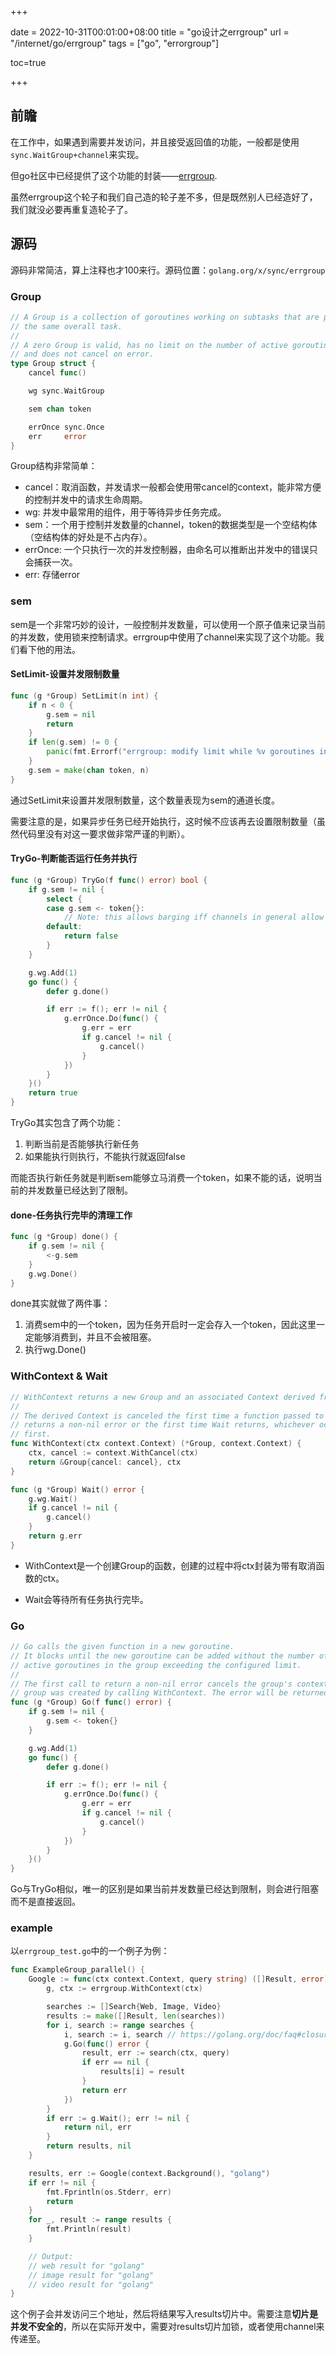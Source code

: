 +++

date = 2022-10-31T00:01:00+08:00
title = "go设计之errgroup"
url = "/internet/go/errgroup"
tags = ["go", "errorgroup"]

toc=true

+++

## 前瞻

在工作中，如果遇到需要并发访问，并且接受返回值的功能，一般都是使用`sync.WaitGroup+channel`来实现。

但go社区中已经提供了这个功能的封装——[errgroup](https://pkg.go.dev/golang.org/x/sync/errgroup).

虽然errgroup这个轮子和我们自己造的轮子差不多，但是既然别人已经造好了，我们就没必要再重复造轮子了。

## 源码

源码非常简洁，算上注释也才100来行。源码位置：`golang.org/x/sync/errgroup`

### Group

```go
// A Group is a collection of goroutines working on subtasks that are part of
// the same overall task.
//
// A zero Group is valid, has no limit on the number of active goroutines,
// and does not cancel on error.
type Group struct {
	cancel func()

	wg sync.WaitGroup

	sem chan token

	errOnce sync.Once
	err     error
}
```

Group结构非常简单：

- cancel：取消函数，并发请求一般都会使用带cancel的context，能非常方便的控制并发中的请求生命周期。
- wg: 并发中最常用的组件，用于等待异步任务完成。
- sem：一个用于控制并发数量的channel，token的数据类型是一个空结构体（空结构体的好处是不占内存）。
- errOnce: 一个只执行一次的并发控制器，由命名可以推断出并发中的错误只会捕获一次。
- err: 存储error

### sem

sem是一个非常巧妙的设计，一般控制并发数量，可以使用一个原子值来记录当前的并发数，使用锁来控制请求。errgroup中使用了channel来实现了这个功能。我们看下他的用法。

#### SetLimit-设置并发限制数量

```go
func (g *Group) SetLimit(n int) {
	if n < 0 {
		g.sem = nil
		return
	}
	if len(g.sem) != 0 {
		panic(fmt.Errorf("errgroup: modify limit while %v goroutines in the group are still active", len(g.sem)))
	}
	g.sem = make(chan token, n)
}
```

通过SetLimit来设置并发限制数量，这个数量表现为sem的通道长度。

需要注意的是，如果异步任务已经开始执行，这时候不应该再去设置限制数量（虽然代码里没有对这一要求做非常严谨的判断）。

#### TryGo-判断能否运行任务并执行

```go
func (g *Group) TryGo(f func() error) bool {
	if g.sem != nil {
		select {
		case g.sem <- token{}:
			// Note: this allows barging iff channels in general allow barging.
		default:
			return false
		}
	}

	g.wg.Add(1)
	go func() {
		defer g.done()

		if err := f(); err != nil {
			g.errOnce.Do(func() {
				g.err = err
				if g.cancel != nil {
					g.cancel()
				}
			})
		}
	}()
	return true
}
```

TryGo其实包含了两个功能：

1. 判断当前是否能够执行新任务
2. 如果能执行则执行，不能执行就返回false

而能否执行新任务就是判断sem能够立马消费一个token，如果不能的话，说明当前的并发数量已经达到了限制。

#### done-任务执行完毕的清理工作

```go
func (g *Group) done() {
	if g.sem != nil {
		<-g.sem
	}
	g.wg.Done()
}
```

done其实就做了两件事：

1. 消费sem中的一个token，因为任务开启时一定会存入一个token，因此这里一定能够消费到，并且不会被阻塞。
2. 执行wg.Done()

### WithContext & Wait

```go
// WithContext returns a new Group and an associated Context derived from ctx.
//
// The derived Context is canceled the first time a function passed to Go
// returns a non-nil error or the first time Wait returns, whichever occurs
// first.
func WithContext(ctx context.Context) (*Group, context.Context) {
	ctx, cancel := context.WithCancel(ctx)
	return &Group{cancel: cancel}, ctx
}

func (g *Group) Wait() error {
	g.wg.Wait()
	if g.cancel != nil {
		g.cancel()
	}
	return g.err
}
```

- WithContext是一个创建Group的函数，创建的过程中将ctx封装为带有取消函数的ctx。

- Wait会等待所有任务执行完毕。

### Go

```go
// Go calls the given function in a new goroutine.
// It blocks until the new goroutine can be added without the number of
// active goroutines in the group exceeding the configured limit.
//
// The first call to return a non-nil error cancels the group's context, if the
// group was created by calling WithContext. The error will be returned by Wait.
func (g *Group) Go(f func() error) {
	if g.sem != nil {
		g.sem <- token{}
	}

	g.wg.Add(1)
	go func() {
		defer g.done()

		if err := f(); err != nil {
			g.errOnce.Do(func() {
				g.err = err
				if g.cancel != nil {
					g.cancel()
				}
			})
		}
	}()
}
```

Go与TryGo相似，唯一的区别是如果当前并发数量已经达到限制，则会进行阻塞而不是直接返回。

### example

以`errgroup_test.go`中的一个例子为例：

```go
func ExampleGroup_parallel() {
	Google := func(ctx context.Context, query string) ([]Result, error) {
		g, ctx := errgroup.WithContext(ctx)

		searches := []Search{Web, Image, Video}
		results := make([]Result, len(searches))
		for i, search := range searches {
			i, search := i, search // https://golang.org/doc/faq#closures_and_goroutines
			g.Go(func() error {
				result, err := search(ctx, query)
				if err == nil {
					results[i] = result
				}
				return err
			})
		}
		if err := g.Wait(); err != nil {
			return nil, err
		}
		return results, nil
	}

	results, err := Google(context.Background(), "golang")
	if err != nil {
		fmt.Fprintln(os.Stderr, err)
		return
	}
	for _, result := range results {
		fmt.Println(result)
	}

	// Output:
	// web result for "golang"
	// image result for "golang"
	// video result for "golang"
}
```

这个例子会并发访问三个地址，然后将结果写入results切片中。需要注意**切片是并发不安全的**，所以在实际开发中，需要对results切片加锁，或者使用channel来传递至。
